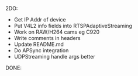 2DO:

* Get IP Addr of device
* Put V4L2 info fields into RTSPAdaptiveStreaming
* Work on RAW/H264 cams eg C920
* Write comments in headers
* Update README.md
* Do APSync integration
* UDPStreaming handle args better

DONE: